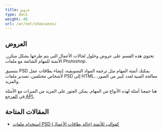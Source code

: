 ```yaml
---
title: عروض
type: docs
weight: 40
url: /ar/net/showcases/
---
```


## **العروض**
تحتوي هذه القسم على عروض وحلول لحالات الأعمال التي يتم طرحها بشكل متكرر. الأتمتة للمهام الشائعة مع ملفات Photoshop.

بتنسيق PSD يمكنك أتمتة المهام مثل ترجمة المواد التسويقية، إنشاء بطاقات عمل لأشخاص مختلفين، تصدير ملفات PSD إلى HTML، معالجة الفنية لعدد كبير من الصور، والمزيد.

هنا جمعنا أمثلة لهذه الأنواع من المهام. يمكن العثور على المزيد من الميزات مع الأمثلة في [المرجع API.](https://reference.aspose.com/psd/net)
## **المقالات المتاحة**
- [استخدام ملفات PSD كقوالب للأتمتة (حالة بطاقات الأعمال)](/psd/ar/net/using-psd-files-as-templates-for-automation-business-cards-case/)